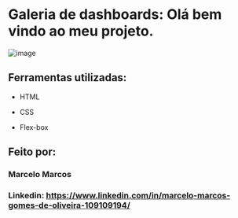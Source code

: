 # Galeria de dashboards: Olá bem vindo ao meu projeto.

![image](https://www.flickr.com/photos/200691548@N03/53742821514)


## Ferramentas utilizadas:

* HTML

* CSS

* Flex-box

## Feito por:

### Marcelo Marcos

### Linkedin: https://www.linkedin.com/in/marcelo-marcos-gomes-de-oliveira-109109194/
